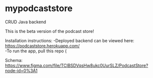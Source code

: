 # mypodcaststore
CRUD Java backend 

This is the beta version of the podcast store! 

Installation instructions: 
-Deployed backend can be viewed here: https://podcaststore.herokuapp.com/ <br />
-To run the app, pull this repo (

Schema: https://www.figma.com/file/TCIBSDVqsHw8ukc0UurSLZ/PodcastStore?node-id=0%3A1

